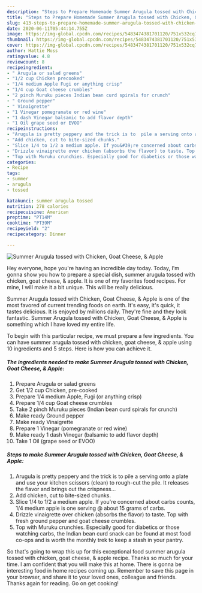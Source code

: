 ```yaml
---
description: "Steps to Prepare Homemade Summer Arugula tossed with Chicken, Goat Cheese, &amp;amp; Apple"
title: "Steps to Prepare Homemade Summer Arugula tossed with Chicken, Goat Cheese, &amp;amp; Apple"
slug: 413-steps-to-prepare-homemade-summer-arugula-tossed-with-chicken-goat-cheese-and-amp-apple
date: 2020-06-11T05:44:14.755Z
image: https://img-global.cpcdn.com/recipes/5483474381701120/751x532cq70/summer-arugula-tossed-with-chicken-goat-cheese-apple-recipe-main-photo.jpg
thumbnail: https://img-global.cpcdn.com/recipes/5483474381701120/751x532cq70/summer-arugula-tossed-with-chicken-goat-cheese-apple-recipe-main-photo.jpg
cover: https://img-global.cpcdn.com/recipes/5483474381701120/751x532cq70/summer-arugula-tossed-with-chicken-goat-cheese-apple-recipe-main-photo.jpg
author: Hattie Moss
ratingvalue: 4.8
reviewcount: 8
recipeingredient:
- " Arugula or salad greens"
- "1/2 cup Chicken precooked"
- "1/4 medium Apple Fugi or anything crisp"
- "1/4 cup Goat cheese crumbles"
- "2 pinch Muruku pieces Indian bean curd spirals for crunch"
- " Ground pepper"
- " Vinaigrette"
- "1 Vinegar pomegranate or red wine"
- "1 dash Vinegar balsamic to add flavor depth"
- "1 Oil grape seed or EVOO"
recipeinstructions:
- "Arugula is pretty peppery and the trick is to  pile a serving onto a plate and use your kitchen scissors (clean) to rough-cut the pile. It releases the flavor and brings out the crispness..."
- "Add chicken, cut to bite-sized chunks."
- "Slice 1/4 to 1/2 a medium apple. If you&#39;re concerned about carbs counts, 1/4 medium apple is one serving @ about 15 grams of carbs."
- "Drizzle vinaigrette over chicken (absorbs the flavor) to taste. Top with fresh ground pepper and goat cheese crumbles."
- "Top with Muruku crunchies. Especially good for diabetics or those watching carbs, the Indian bean curd snack can be found at most food co-ops and is worth the monthly trek to keep a stash in your pantry."
categories:
- Recipe
tags:
- summer
- arugula
- tossed

katakunci: summer arugula tossed 
nutrition: 278 calories
recipecuisine: American
preptime: "PT14M"
cooktime: "PT39M"
recipeyield: "2"
recipecategory: Dinner

---
```



![Summer Arugula tossed with Chicken, Goat Cheese, &amp; Apple](https://img-global.cpcdn.com/recipes/5483474381701120/751x532cq70/summer-arugula-tossed-with-chicken-goat-cheese-apple-recipe-main-photo.jpg)

Hey everyone, hope you're having an incredible day today. Today, I'm gonna show you how to prepare a special dish, summer arugula tossed with chicken, goat cheese, &amp; apple. It is one of my favorites food recipes. For mine, I will make it a bit unique. This will be really delicious.

Summer Arugula tossed with Chicken, Goat Cheese, &amp; Apple is one of the most favored of current trending foods on earth. It's easy, it's quick, it tastes delicious. It is enjoyed by millions daily. They're fine and they look fantastic. Summer Arugula tossed with Chicken, Goat Cheese, &amp; Apple is something which I have loved my entire life.




To begin with this particular recipe, we must prepare a few ingredients. You can have summer arugula tossed with chicken, goat cheese, &amp; apple using 10 ingredients and 5 steps. Here is how you can achieve it.

##### The ingredients needed to make Summer Arugula tossed with Chicken, Goat Cheese, &amp; Apple:

1. Prepare  Arugula or salad greens
1. Get 1/2 cup Chicken, pre-cooked
1. Prepare 1/4 medium Apple, Fugi (or anything crisp)
1. Prepare 1/4 cup Goat cheese crumbles
1. Take 2 pinch Muruku pieces (Indian bean curd spirals for crunch)
1. Make ready  Ground pepper
1. Make ready  Vinaigrette
1. Prepare 1 Vinegar (pomegranate or red wine)
1. Make ready 1 dash Vinegar (balsamic to add flavor depth)
1. Take 1 Oil (grape seed or EVOO)




##### Steps to make Summer Arugula tossed with Chicken, Goat Cheese, &amp; Apple:

1. Arugula is pretty peppery and the trick is to  pile a serving onto a plate and use your kitchen scissors (clean) to rough-cut the pile. It releases the flavor and brings out the crispness...
1. Add chicken, cut to bite-sized chunks.
1. Slice 1/4 to 1/2 a medium apple. If you&#39;re concerned about carbs counts, 1/4 medium apple is one serving @ about 15 grams of carbs.
1. Drizzle vinaigrette over chicken (absorbs the flavor) to taste. Top with fresh ground pepper and goat cheese crumbles.
1. Top with Muruku crunchies. Especially good for diabetics or those watching carbs, the Indian bean curd snack can be found at most food co-ops and is worth the monthly trek to keep a stash in your pantry.




So that's going to wrap this up for this exceptional food summer arugula tossed with chicken, goat cheese, &amp; apple recipe. Thanks so much for your time. I am confident that you will make this at home. There is gonna be interesting food in home recipes coming up. Remember to save this page in your browser, and share it to your loved ones, colleague and friends. Thanks again for reading. Go on get cooking!
